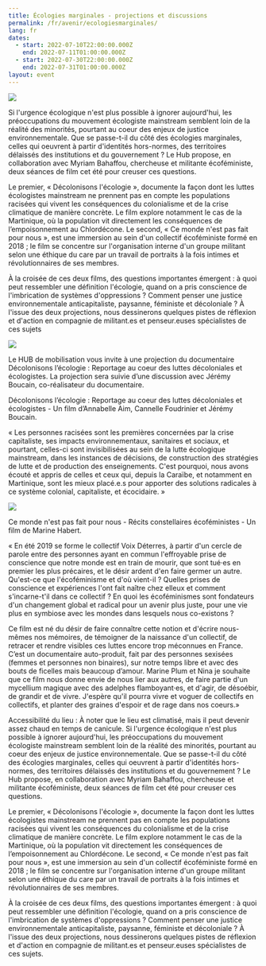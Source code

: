 ```yaml
---
title: Écologies marginales - projections et discussions
permalink: /fr/avenir/ecologiesmarginales/
lang: fr
dates:
  - start: 2022-07-10T22:00:00.000Z
    end: 2022-07-11T01:00:00.000Z
  - start: 2022-07-30T22:00:00.000Z
    end: 2022-07-31T01:00:00.000Z
layout: event
---
```

![](/media/projectionsestivalesduhub.png)

Si l'urgence écologique n'est plus possible à ignorer aujourd'hui, les préoccupations du mouvement écologiste mainstream semblent loin de la réalité des minorités, pourtant au coeur des enjeux de justice environnementale. Que se passe-t-il du côté des écologies marginales, celles qui oeuvrent à partir d'identités hors-normes, des territoires délaissés des institutions et du gouvernement ? Le Hub propose, en collaboration avec Myriam Bahaffou, chercheuse et militante écoféministe, deux séances de film cet été pour creuser ces questions.

Le premier, « Décolonisons l'écologie », documente la façon dont les luttes écologistes mainstream ne prennent pas en compte les populations racisées qui vivent les conséquences du colonialisme et de la crise climatique de manière concrète. Le film explore notamment le cas de la Martinique, où la population vit directement les conséquences de l’empoisonnement au Chlordécone. Le second, « Ce monde n'est pas fait pour nous », est une immersion au sein d'un collectif écoféministe formé en 2018 ; le film se concentre sur l'organisation interne d'un groupe militant selon une éthique du care par un travail de portraits à la fois intimes et révolutionnaires de ses membres.

À la croisée de ces deux films, des questions importantes émergent : à quoi peut ressembler une définition l'écologie, quand on a pris conscience de l'imbrication de systèmes d'oppressions ? Comment penser une justice environnementale anticapitaliste, paysanne, féministe et décoloniale ? À l'issue des deux projections, nous dessinerons quelques pistes de réflexion et d'action en compagnie de militant.es et penseur.euses spécialistes de ces sujets

![](/media/de_colonisonsle_cologie.png)

Le HUB de mobilisation vous invite à une projection du documentaire Décolonisons l’écologie : Reportage au coeur des luttes décoloniales et écologistes. La projection sera suivie d’une discussion avec Jérémy Boucain, co-réalisateur du documentaire.

Décolonisons l’écologie : Reportage au coeur des luttes décoloniales et écologistes - Un film d’Annabelle Aim, Cannelle Foudrinier et Jérémy Boucain. 

« Les personnes racisées sont les premières concernées par la crise capitaliste, ses impacts environnementaux, sanitaires et sociaux, et pourtant, celles-ci sont invisibilisées au sein de la lutte écologique mainstream, dans les instances de décisions, de construction des stratégies de lutte et de production des enseignements. C'est pourquoi, nous avons écouté et appris de celles et ceux qui, depuis la Caraïbe, et notamment en Martinique, sont les mieux placé.e.s pour apporter des solutions radicales à ce système colonial, capitaliste, et écocidaire. »

![](/media/cemondenestpasfaitpournous.png)

Ce monde n'est pas fait pour nous - Récits constellaires écoféministes - Un film de Marine Habert.

« En été 2019 se forme le collectif Voix Déterres, à partir d'un cercle de parole entre des personnes ayant en commun l'effroyable prise de conscience que notre monde est en train de mourir, que sont tué·es en premier les plus précaires, et le désir ardent d'en faire germer un autre. Qu'est-ce que l'écoféminisme et d'où vient-il ? Quelles prises de conscience et expériences l'ont fait naître chez elleux et comment s'incarne-t'il dans ce collectif ? En quoi les écoféminismes sont fondateurs d'un changement global et radical pour un avenir plus juste, pour une vie plus en symbiose avec les mondes dans lesquels nous co-existons ?

Ce film est né du désir de faire connaître cette notion et d'écrire nous-mêmes nos mémoires, de témoigner de la naissance d'un collectif, de retracer et rendre visibles ces luttes encore trop méconnues en France. C’est un documentaire auto-produit, fait par des personnes sexisées (femmes et personnes non binaires), sur notre temps libre et avec des bouts de ficelles mais beaucoup d’amour. Marine Plum et Nina je souhaite que ce film nous donne envie de nous lier aux autres, de faire partie d'un mycellium magique avec des adelphes flamboyant·es, et d'agir, de désoébir, de grandir et de vivre. J'espère qu'il pourra vivre et voguer de collectifs en collectifs, et planter des graines d'espoir et de rage dans nos coeurs.»

Accessibilité du lieu : À noter que le lieu est climatisé, mais il peut devenir assez chaud en temps de canicule.
Si l'urgence écologique n'est plus possible à ignorer aujourd'hui, les préoccupations du mouvement écologiste mainstream semblent loin de la réalité des minorités, pourtant au coeur des enjeux de justice environnementale. Que se passe-t-il du côté des écologies marginales, celles qui oeuvrent à partir d'identités hors-normes, des territoires délaissés des institutions et du gouvernement ? Le Hub propose, en collaboration avec Myriam Bahaffou, chercheuse et militante écoféministe, deux séances de film cet été pour creuser ces questions.

Le premier, « Décolonisons l'écologie », documente la façon dont les luttes écologistes mainstream ne prennent pas en compte les populations racisées qui vivent les conséquences du colonialisme et de la crise climatique de manière concrète. Le film explore notamment le cas de la Martinique, où la population vit directement les conséquences de l’empoisonnement au Chlordécone.  Le second, « Ce monde n'est pas fait pour nous », est une immersion au sein d'un collectif écoféministe formé en 2018 ; le film se concentre sur l'organisation interne d'un groupe militant selon une éthique du care par un travail de portraits à la fois intimes et révolutionnaires de ses membres.

À la croisée de ces deux films, des questions importantes émergent : à quoi peut ressembler une définition l'écologie, quand on a pris conscience de l'imbrication de systèmes d'oppressions ? Comment penser une justice environnementale anticapitaliste, paysanne, féministe et décoloniale ? À l'issue des deux projections, nous dessinerons quelques pistes de réflexion et d'action en compagnie de militant.es et penseur.euses spécialistes de ces sujets.